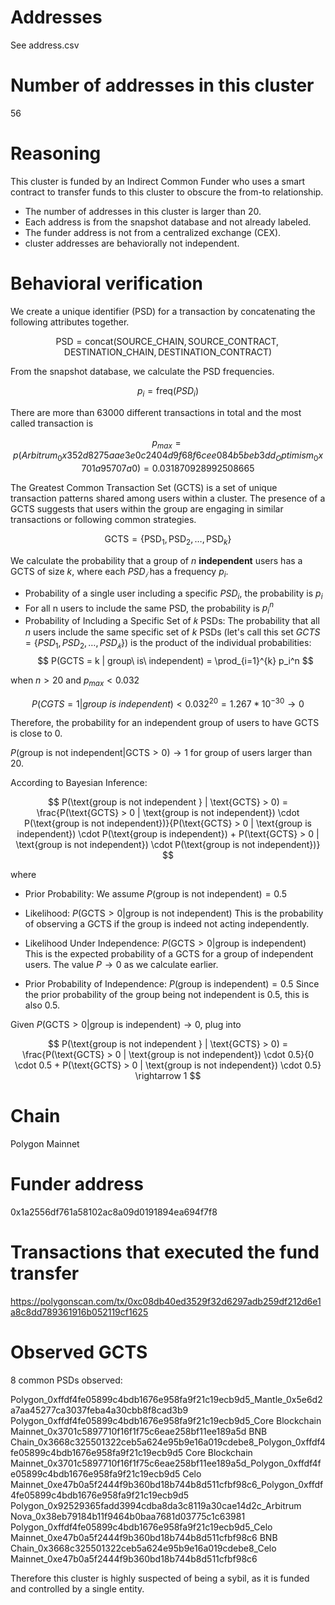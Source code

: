# Addresses

See address.csv

# Number of addresses in this cluster

56

# Reasoning

This cluster is funded by an Indirect Common Funder who uses a smart contract to transfer funds to this cluster to obscure the from-to relationship.

- The number of addresses in this cluster is larger than 20.
- Each address is from the snapshot database and not already labeled.
- The funder address is not from a centralized exchange (CEX).
- cluster addresses are behaviorally not independent.

# Behavioral verification


We create a unique identifier (PSD) for a transaction by concatenating the following attributes together.

$$
\text{PSD} = \text{concat}( \text{SOURCE\_CHAIN}, \text{SOURCE\_CONTRACT}, \text{DESTINATION\_CHAIN}, \text{DESTINATION\_CONTRACT})
$$

From the snapshot database, we calculate the PSD frequencies.

$$ p_i = \text{freq}(PSD_i) $$

There are more than 63000 different transactions in total and the most called transaction is

$$
p_{max} = p(Arbitrum_0x352d8275aae3e0c2404d9f68f6cee084b5beb3dd_Optimism_0x701a95707a0) =  0.031870928992508665
$$


The Greatest Common Transaction Set (GCTS) is a set of unique transaction patterns shared among users within a cluster. The presence of a GCTS suggests that users within the group are engaging in similar transactions or following common strategies.

$$
\text{GCTS} = \{ \text{PSD}_1, \text{PSD}_2, \ldots, \text{PSD}_k \}
$$


We calculate the probability that a group of $n$ **independent** users has a GCTS of size $k$, where each $PSD_𝑖$ has a frequency $p_i$.
​

- Probability of a single user including a specific $PSD_i$, the probability is $p_i$
- For all n users to include the same PSD, the probability is $p_i^n$
- Probability of Including a Specific Set of 𝑘 PSDs:
  The probability that all $n$ users include the same specific set of $k$ PSDs (let's call this set $GCTS=\{PSD_1,PSD_2,…,PSD_𝑘\}$) is the product of the individual probabilities:
  $$
  P(GCTS = k | group\ is\ independent) = \prod_{i=1}^{k} p_i^n
  $$

when $n > 20$ and $p_{max} < 0.032$

$$
P(CGTS = 1 | group\ is\ independent) < 0.032^{20} = 1.267*10^{-30} \rightarrow 0
$$

Therefore, the probability for an independent group of users to have GCTS is close to 0.


$P(\text{group is not independent} | \text{GCTS} > 0) \rightarrow 1$ for group of users larger than 20.

According to Bayesian Inference:

$$
P(\text{group is not independent } | \text{GCTS} > 0) = \frac{P(\text{GCTS} > 0 | \text{group is not independent}) \cdot P(\text{group is not independent})}{P(\text{GCTS} > 0 | \text{group is independent}) \cdot P(\text{group is independent}) + P(\text{GCTS} > 0 | \text{group is not independent}) \cdot P(\text{group is not independent})}
$$

where

- Prior Probability:
  We assume $P(\text{group is not independent}) = 0.5$

- Likelihood:
  $P(\text{GCTS} > 0 | \text{group is not independent})$
  This is the probability of observing a GCTS if the group is indeed not acting independently.

- Likelihood Under Independence:
  $P(\text{GCTS} > 0 | \text{group is independent})$
  This is the expected probability of a GCTS for a group of independent users. The value $P \rightarrow 0$ as we calculate earlier.

- Prior Probability of Independence:
  $P(\text{group is independent}) = 0.5$
  Since the prior probability of the group being not independent is 0.5, this is also 0.5.

Given ​$P(\text{GCTS} > 0 | \text{group is independent}) \rightarrow 0$, plug into

$$
P(\text{group is not independent } | \text{GCTS} > 0) = \frac{P(\text{GCTS} > 0 | \text{group is not independent}) \cdot 0.5}{0 \cdot 0.5 + P(\text{GCTS} > 0 | \text{group is not independent}) \cdot 0.5}
\rightarrow 1
$$

# Chain

Polygon Mainnet

# Funder address

0x1a2556df761a58102ac8a09d0191894ea694f7f8

# Transactions that executed the fund transfer

https://polygonscan.com/tx/0xc08db40ed3529f32d6297adb259df212d6e1a8c8dd789361916b052119cf1625

# Observed GCTS

8 common PSDs observed:

Polygon_0xffdf4fe05899c4bdb1676e958fa9f21c19ecb9d5_Mantle_0x5e6d2a7aa45277ca3037feba4a30cbb8f8cad3b9
Polygon_0xffdf4fe05899c4bdb1676e958fa9f21c19ecb9d5_Core Blockchain Mainnet_0x3701c5897710f16f1f75c6eae258bf11ee189a5d
BNB Chain_0x3668c325501322ceb5a624e95b9e16a019cdebe8_Polygon_0xffdf4fe05899c4bdb1676e958fa9f21c19ecb9d5
Core Blockchain Mainnet_0x3701c5897710f16f1f75c6eae258bf11ee189a5d_Polygon_0xffdf4fe05899c4bdb1676e958fa9f21c19ecb9d5
Celo Mainnet_0xe47b0a5f2444f9b360bd18b744b8d511cfbf98c6_Polygon_0xffdf4fe05899c4bdb1676e958fa9f21c19ecb9d5
Polygon_0x92529365fadd3994cdba8da3c8119a30cae14d2c_Arbitrum Nova_0x38eb79184b11f9464b0baa7681d03775c1c63981
Polygon_0xffdf4fe05899c4bdb1676e958fa9f21c19ecb9d5_Celo Mainnet_0xe47b0a5f2444f9b360bd18b744b8d511cfbf98c6
BNB Chain_0x3668c325501322ceb5a624e95b9e16a019cdebe8_Celo Mainnet_0xe47b0a5f2444f9b360bd18b744b8d511cfbf98c6

Therefore this cluster is highly suspected of being a sybil, as it is funded and controlled by a single entity.
